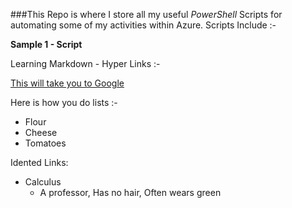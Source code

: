 ###This Repo is where I store all my useful _PowerShell_ Scripts for automating some of my activities within Azure.  Scripts Include :-

**Sample 1 - Script**

Learning Markdown - Hyper Links :-

[This will take you to Google](google.com)

Here is how you do lists :-

* Flour
* Cheese
* Tomatoes

Idented Links:

* Calculus
    * A professor, Has no hair, Often wears green
